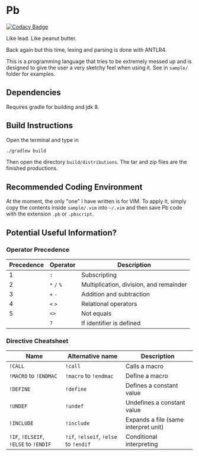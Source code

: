 # Pb
[![Codacy Badge](https://api.codacy.com/project/badge/Grade/46502ab3518042fd84cb97dd873e011e)](https://www.codacy.com/app/plankp/Pb?utm_source=github.com&amp;utm_medium=referral&amp;utm_content=plankp/Pb&amp;utm_campaign=Badge_Grade)

Like lead. Like peanut butter. 

Back again but this time, lexing and parsing is done with ANTLR4.

This is a programming language that tries to be extremely messed up and is designed to give the user a very sketchy feel when using it.
See in `sample/` folder for examples.

## Dependencies

Requires gradle for building and jdk 8.

## Build Instructions

Open the terminal and type in

```sh
./gradlew build
```

Then open the directory `build/distributions`.
The tar and zip files are the finished productions.

## Recommended Coding Environment

At the moment, the only "one" I have written is for VIM.
To apply it, simply copy the contents inside `sample/.vim` into `~/.vim` and then save Pb code with the extension `.pb` or `.pbscript`.

## Potential Useful Information?

### Operator Precedence

| Precedence  | Operator  | Description  |
|-------------|-----------|--------------|
|      1      |    `:`    | Subscripting |
|      2      |`*` `/` `%`| Multiplication, division, and remainder |
|      3      |  `+` `-`  | Addition and subtraction |
|      4      |  `<` `>`  | Relational operators |
|      5      |   `<>`    |  Not equals  |
|             |    `?`    |  If identifier is defined |

### Directive Cheatsheet

| Name | Alternative name | Description |
|------|------------------|-------------|
|`!CALL` | `!call`            |Calls a macro|
|`!MACRO` to `!ENDMAC`| `!macro` to `!endmac` |Define a macro|
|`!DEFINE`|`!define`| Defines a constant value |
|`!UNDEF`|`!undef`| Undefines a constant value |
|`!INCLUDE`|`!include`| Expands a file (same interpret unit) |
| `!IF`, `!ELSEIF`, `!ELSE` to `!ENDIF` | `!if`, `!elseif`, `!else` to `!endif` | Conditional interpreting |
